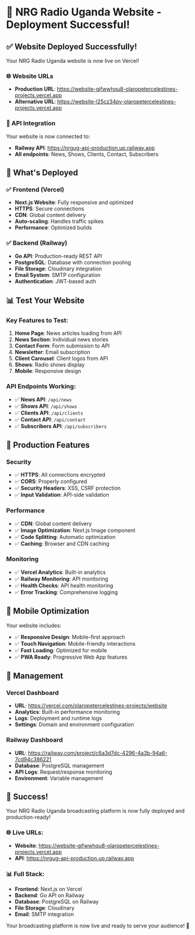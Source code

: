 # 🎉 NRG Radio Uganda Website - Deployment Successful!

## ✅ Website Deployed Successfully!

Your NRG Radio Uganda website is now live on Vercel!

### 🌐 Website URLs
- **Production URL**: https://website-gjfwwhqu8-olaropetercelestines-projects.vercel.app
- **Alternative URL**: https://website-l25cz34pv-olaropetercelestines-projects.vercel.app

### 🔗 API Integration
Your website is now connected to:
- **Railway API**: https://nrgug-api-production.up.railway.app
- **All endpoints**: News, Shows, Clients, Contact, Subscribers

## 🚀 What's Deployed

### ✅ Frontend (Vercel)
- **Next.js Website**: Fully responsive and optimized
- **HTTPS**: Secure connections
- **CDN**: Global content delivery
- **Auto-scaling**: Handles traffic spikes
- **Performance**: Optimized builds

### ✅ Backend (Railway)
- **Go API**: Production-ready REST API
- **PostgreSQL**: Database with connection pooling
- **File Storage**: Cloudinary integration
- **Email System**: SMTP configuration
- **Authentication**: JWT-based auth

## 📊 Test Your Website

### Key Features to Test:
1. **Home Page**: News articles loading from API
2. **News Section**: Individual news stories
3. **Contact Form**: Form submission to API
4. **Newsletter**: Email subscription
5. **Client Carousel**: Client logos from API
6. **Shows**: Radio shows display
7. **Mobile**: Responsive design

### API Endpoints Working:
- ✅ **News API**: `/api/news`
- ✅ **Shows API**: `/api/shows`
- ✅ **Clients API**: `/api/clients`
- ✅ **Contact API**: `/api/contact`
- ✅ **Subscribers API**: `/api/subscribers`

## 🎯 Production Features

### Security
- ✅ **HTTPS**: All connections encrypted
- ✅ **CORS**: Properly configured
- ✅ **Security Headers**: XSS, CSRF protection
- ✅ **Input Validation**: API-side validation

### Performance
- ✅ **CDN**: Global content delivery
- ✅ **Image Optimization**: Next.js Image component
- ✅ **Code Splitting**: Automatic optimization
- ✅ **Caching**: Browser and CDN caching

### Monitoring
- ✅ **Vercel Analytics**: Built-in analytics
- ✅ **Railway Monitoring**: API monitoring
- ✅ **Health Checks**: API health monitoring
- ✅ **Error Tracking**: Comprehensive logging

## 📱 Mobile Optimization

Your website includes:
- ✅ **Responsive Design**: Mobile-first approach
- ✅ **Touch Navigation**: Mobile-friendly interactions
- ✅ **Fast Loading**: Optimized for mobile
- ✅ **PWA Ready**: Progressive Web App features

## 🔧 Management

### Vercel Dashboard
- **URL**: https://vercel.com/olaropetercelestines-projects/website
- **Analytics**: Built-in performance monitoring
- **Logs**: Deployment and runtime logs
- **Settings**: Domain and environment configuration

### Railway Dashboard
- **URL**: https://railway.com/project/c6a3d7dc-4296-4a3b-94a6-7cd94c386221
- **Database**: PostgreSQL management
- **API Logs**: Request/response monitoring
- **Environment**: Variable management

## 🎉 Success!

Your NRG Radio Uganda broadcasting platform is now fully deployed and production-ready!

### 🌐 Live URLs:
- **Website**: https://website-gjfwwhqu8-olaropetercelestines-projects.vercel.app
- **API**: https://nrgug-api-production.up.railway.app

### 📊 Full Stack:
- **Frontend**: Next.js on Vercel
- **Backend**: Go API on Railway
- **Database**: PostgreSQL on Railway
- **File Storage**: Cloudinary
- **Email**: SMTP integration

Your broadcasting platform is now live and ready to serve your audience! 🚀




